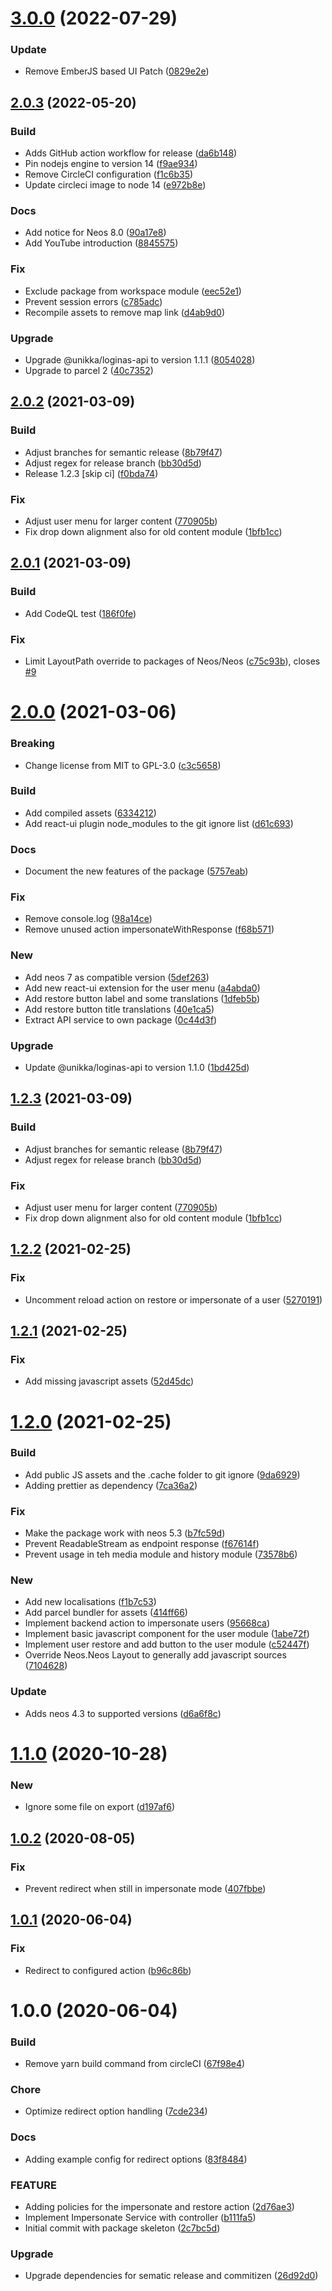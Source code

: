 # [3.0.0](https://github.com/unikka/login-as/compare/v2.0.3...v3.0.0) (2022-07-29)


### Update

* Remove EmberJS based UI Patch ([0829e2e](https://github.com/unikka/login-as/commit/0829e2ed9f0500a7f600f5e0c35efe0f3091d5ed))

## [2.0.3](https://github.com/unikka/login-as/compare/v2.0.2...v2.0.3) (2022-05-20)


### Build

* Adds GitHub action workflow for release ([da6b148](https://github.com/unikka/login-as/commit/da6b148e98343afa476a557f21cc892ce185338e))
* Pin nodejs engine to version 14 ([f9ae934](https://github.com/unikka/login-as/commit/f9ae93453c475fed263bc0e50516e65e3b6a53ab))
* Remove CircleCI configuration ([f1c6b35](https://github.com/unikka/login-as/commit/f1c6b35c3b3e5149499c6c51e66afc86e49f5267))
* Update circleci image to node 14 ([e972b8e](https://github.com/unikka/login-as/commit/e972b8e35db219299dd48ae806f2cce67d0a8abd))

### Docs

* Add notice for Neos 8.0 ([90a17e8](https://github.com/unikka/login-as/commit/90a17e8d5707961774cdd9aeda99b11247a68c50))
* Add YouTube introduction ([8845575](https://github.com/unikka/login-as/commit/88455758d924fe93c5704eedc285dd3380becec7))

### Fix

* Exclude package from workspace module ([eec52e1](https://github.com/unikka/login-as/commit/eec52e19f9373c5885be7f04f7be32fc8ca3755a))
* Prevent session errors ([c785adc](https://github.com/unikka/login-as/commit/c785adcaeacf17fe03f91d99b2bacbb9e88a3476))
* Recompile assets to remove map link ([d4ab9d0](https://github.com/unikka/login-as/commit/d4ab9d097633104f0e92d87664b5441e86b8ca11))

### Upgrade

* Upgrade @unikka/loginas-api to version 1.1.1 ([8054028](https://github.com/unikka/login-as/commit/8054028867b6a85c4d3e2513f5a4064b7df57ff8))
* Upgrade to parcel 2 ([40c7352](https://github.com/unikka/login-as/commit/40c7352a6502983ca126bda03368e9907718a558))

## [2.0.2](https://github.com/unikka/login-as/compare/v2.0.1...v2.0.2) (2021-03-09)


### Build

* Adjust branches for semantic release ([8b79f47](https://github.com/unikka/login-as/commit/8b79f4763d4aae4d65e59c6478e1fe80bf204600))
* Adjust regex for release branch ([bb30d5d](https://github.com/unikka/login-as/commit/bb30d5db36f67a278c55ff998fa1e04181d8568f))
* Release 1.2.3 [skip ci] ([f0bda74](https://github.com/unikka/login-as/commit/f0bda74a33fb612bf876a1efc813f9b0f904168b))

### Fix

* Adjust user menu for larger content ([770905b](https://github.com/unikka/login-as/commit/770905b7829d4fcd7f6b9bdf572f7072977e7bb6))
* Fix drop down alignment also for old content module ([1bfb1cc](https://github.com/unikka/login-as/commit/1bfb1cc3618b8780ecdb9bc1c681b0b09b6acad9))

## [2.0.1](https://github.com/unikka/login-as/compare/v2.0.0...v2.0.1) (2021-03-09)


### Build

* Add CodeQL test ([186f0fe](https://github.com/unikka/login-as/commit/186f0fe1ffae0769f6161b30509f548a8d7fb37f))

### Fix

* Limit LayoutPath override to packages of Neos/Neos ([c75c93b](https://github.com/unikka/login-as/commit/c75c93b23b3c1ad320b7ae49a7bda7fed7fd2a68)), closes [#9](https://github.com/unikka/login-as/issues/9)

# [2.0.0](https://github.com/unikka/login-as/compare/v1.2.2...v2.0.0) (2021-03-06)


### Breaking

* Change license from MIT to GPL-3.0 ([c3c5658](https://github.com/unikka/login-as/commit/c3c5658d9fbb31c293eac912d8102cb014dc7cea))

### Build

* Add compiled assets ([6334212](https://github.com/unikka/login-as/commit/63342122c058d11c6bfdd61b89c09a73226d2faa))
* Add react-ui plugin node_modules to the git ignore list ([d61c693](https://github.com/unikka/login-as/commit/d61c6935022847611455deea1e844726df937c40))

### Docs

* Document the new features of the package ([5757eab](https://github.com/unikka/login-as/commit/5757eabb775fcd5a75940e3ba9661f80e1829033))

### Fix

* Remove console.log ([98a14ce](https://github.com/unikka/login-as/commit/98a14ce5de48c9fd05c772b4b8b556537edb0d11))
* Remove unused action impersonateWithResponse ([f68b571](https://github.com/unikka/login-as/commit/f68b5717a09d814387df7d6a80e1ca968b467c44))

### New

* Add neos 7 as compatible version ([5def263](https://github.com/unikka/login-as/commit/5def263ac2b184ea35c2eda5b1b19cc08148dc4e))
* Add new react-ui extension for the user menu ([a4abda0](https://github.com/unikka/login-as/commit/a4abda09acfaa73c0e4883f24677c6623624ab68))
* Add restore button label and some translations ([1dfeb5b](https://github.com/unikka/login-as/commit/1dfeb5b6de92ccbeda1c1c1c0919a196afd36e2c))
* Add restore button title translations ([40e1ca5](https://github.com/unikka/login-as/commit/40e1ca5b1de16560449038fdc4abf755a6a264b6))
* Extract API service to own package ([0c44d3f](https://github.com/unikka/login-as/commit/0c44d3ffffc85c97631ee89a4ea8f0fed1250d03))

### Upgrade

* Update @unikka/loginas-api to version 1.1.0 ([1bd425d](https://github.com/unikka/login-as/commit/1bd425d9807debcec8e8b8a9f2f8bf56e7737ec5))

## [1.2.3](https://github.com/unikka/login-as/compare/v1.2.2...v1.2.3) (2021-03-09)


### Build

* Adjust branches for semantic release ([8b79f47](https://github.com/unikka/login-as/commit/8b79f4763d4aae4d65e59c6478e1fe80bf204600))
* Adjust regex for release branch ([bb30d5d](https://github.com/unikka/login-as/commit/bb30d5db36f67a278c55ff998fa1e04181d8568f))

### Fix

* Adjust user menu for larger content ([770905b](https://github.com/unikka/login-as/commit/770905b7829d4fcd7f6b9bdf572f7072977e7bb6))
* Fix drop down alignment also for old content module ([1bfb1cc](https://github.com/unikka/login-as/commit/1bfb1cc3618b8780ecdb9bc1c681b0b09b6acad9))

## [1.2.2](https://github.com/unikka/login-as/compare/v1.2.1...v1.2.2) (2021-02-25)


### Fix

* Uncomment reload action on restore or impersonate of a user ([5270191](https://github.com/unikka/login-as/commit/5270191e73a2f07755083b5c84d65b010384803c))

## [1.2.1](https://github.com/unikka/login-as/compare/v1.2.0...v1.2.1) (2021-02-25)


### Fix

* Add missing javascript assets ([52d45dc](https://github.com/unikka/login-as/commit/52d45dcba0d3d5ff4a29723d555cefefba668502))

# [1.2.0](https://github.com/unikka/login-as/compare/v1.1.0...v1.2.0) (2021-02-25)


### Build

* Add public JS assets and the .cache folder to git ignore ([9da6929](https://github.com/unikka/login-as/commit/9da69293992a6b71a74cbc1927a8dbb3ab126b70))
* Adding prettier as dependency ([7ca36a2](https://github.com/unikka/login-as/commit/7ca36a290908e8ba1de5a854679e18e70d820eb5))

### Fix

* Make the package work with neos 5.3 ([b7fc59d](https://github.com/unikka/login-as/commit/b7fc59dbc08213b235d6c17527f0fc876466b25e))
* Prevent ReadableStream as endpoint response ([f67614f](https://github.com/unikka/login-as/commit/f67614f6bffa9b5b5033c6b64c101ca05fc74c9a))
* Prevent usage in teh media module and history module ([73578b6](https://github.com/unikka/login-as/commit/73578b6c9cbf55d54242a1cdbb11965ea86b5a75))

### New

* Add new localisations ([f1b7c53](https://github.com/unikka/login-as/commit/f1b7c5386f7ef803833076ba81e067cafaf9c785))
* Add parcel bundler for assets ([414ff66](https://github.com/unikka/login-as/commit/414ff66ff72fefefa64b64737d6edb90d0326bbb))
* Implement backend action to impersonate users ([95668ca](https://github.com/unikka/login-as/commit/95668ca36ceae5c596add99bd126879402c003e3))
* Implement basic javascript component for the user module ([1abe72f](https://github.com/unikka/login-as/commit/1abe72fc047601b94fa83a43cdae660b3802f0c6))
* Implement user restore and add button to the user module ([c52447f](https://github.com/unikka/login-as/commit/c52447f264fa54582d63613ac0f75b28aede60ba))
* Override Neos.Neos Layout to generally add javascript sources ([7104628](https://github.com/unikka/login-as/commit/71046281c3a5743b5e316c4873f52090fa3a6171))

### Update

* Adds neos 4.3 to supported versions ([d6a6f8c](https://github.com/unikka/login-as/commit/d6a6f8c26530c4475950dd22aad5e17e1ba48623))

# [1.1.0](https://github.com/unikka/login-as/compare/v1.0.2...v1.1.0) (2020-10-28)


### New

* Ignore some file on export ([d197af6](https://github.com/unikka/login-as/commit/d197af6a71315103a92d043e269bf55917867e57))

## [1.0.2](https://github.com/unikka/login-as/compare/v1.0.1...v1.0.2) (2020-08-05)


### Fix

* Prevent redirect when still in impersonate mode ([407fbbe](https://github.com/unikka/login-as/commit/407fbbecb3efdef9a152112b32be79b056feaa43))

## [1.0.1](https://github.com/unikka/login-as/compare/v1.0.0...v1.0.1) (2020-06-04)


### Fix

* Redirect to configured action ([b96c86b](https://github.com/unikka/login-as/commit/b96c86bf46d4ad6f263810c8b585eac8ac132fde))

# 1.0.0 (2020-06-04)


### Build

* Remove yarn build command from circleCI ([67f98e4](https://github.com/unikka/login-as/commit/67f98e4a1b7a6be40e7b03ff7bcf601ca1f3b908))

### Chore

* Optimize redirect option handling ([7cde234](https://github.com/unikka/login-as/commit/7cde234a31cd521057c989f9869c3c58d0b1ba0b))

### Docs

* Adding example config for redirect options ([83f8484](https://github.com/unikka/login-as/commit/83f848455fe869e0e6e26cafc91d5bcb4a3d2955))

### FEATURE

* Adding policies for the impersonate and restore action ([2d76ae3](https://github.com/unikka/login-as/commit/2d76ae3ccb537d6e73846ded0779d1bae888c53d))
* Implement Impersonate Service with controller ([b111fa5](https://github.com/unikka/login-as/commit/b111fa5fb8f7c9f8aa4502daa464ea8c822a4515))
* Initial commit with package skeleton ([2c7bc5d](https://github.com/unikka/login-as/commit/2c7bc5decf8fde77a73c55c4ef371b595be9fa1f))

### Upgrade

* Upgrade dependencies for sematic release and commitizen ([26d92d0](https://github.com/unikka/login-as/commit/26d92d0ad8987e7c186b8a10e1a10339a2666fc2))
